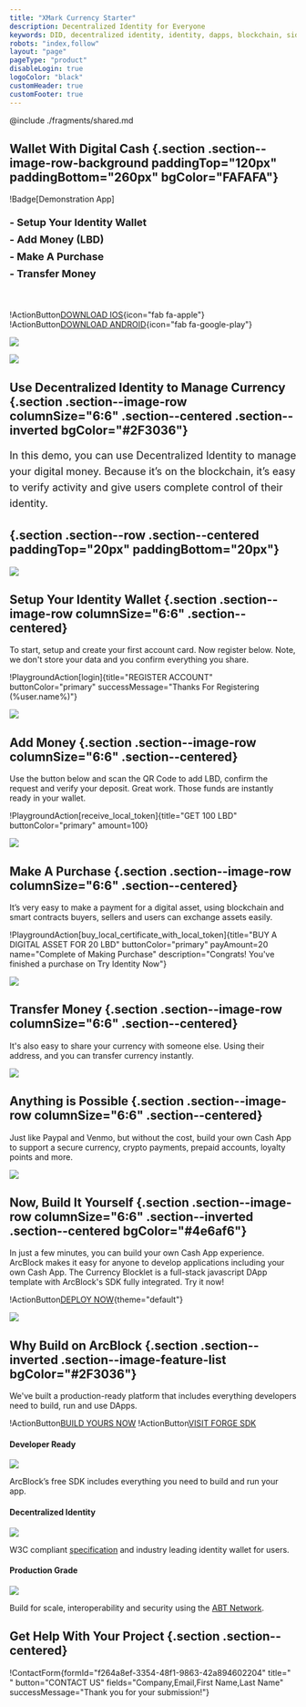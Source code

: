```yaml
---
title: "XMark Currency Starter"
description: Decentralized Identity for Everyone
keywords: DID, decentralized identity, identity, dapps, blockchain, sidetree, cash app, abtdid, abt
robots: "index,follow"
layout: "page"
pageType: "product"
disableLogin: true
logoColor: "black"
customHeader: true
customFooter: true
---
```


@include ./fragments/shared.md

## Wallet With Digital Cash {.section .section--image-row-background paddingTop="120px" paddingBottom="260px" bgColor="FAFAFA"}

!Badge[Demonstration App]

<p style="font-size: 18px; line-height: 30px;">
<b>
- Setup Your Identity Wallet<br>
- Add Money (LBD)<br>
- Make A Purchase<br>
- Transfer Money<br><br>
</b>
</p>

!ActionButton[DOWNLOAD IOS](https://itunes.apple.com/app/id1460083542){icon="fab fa-apple"}
!ActionButton[DOWNLOAD ANDROID](https://play.google.com/store/apps/details?id=com.arcblock.wallet.app.product){icon="fab fa-google-play"}

![](./images/bg_blank.jpg)

![](./images/header-illustration-1.png)

## Use Decentralized Identity to Manage Currency {.section .section--image-row columnSize="6:6" .section--centered .section--inverted bgColor="#2F3036"}

<p style="font-size: 18px; line-height: 28px;">In this demo, you can use Decentralized Identity to manage your digital money. Because it’s on the blockchain, it’s easy to verify activity and give users complete control of their identity.</p>

## {.section .section--row .section--centered paddingTop="20px" paddingBottom="20px"}

![](./images/map_currency.png)

## Setup Your Identity Wallet {.section .section--image-row columnSize="6:6" .section--centered}

To start, setup and create your first account card. Now register below. Note, we don't store your data and you confirm everything you share.

!PlaygroundAction[login]{title="REGISTER ACCOUNT" buttonColor="primary" successMessage="Thanks For Registering (%user.name%)"}

![](./images/mobile-screen-1.png)

## Add Money {.section .section--image-row columnSize="6:6" .section--centered}

Use the button below and scan the QR Code to add LBD, confirm the request and verify your deposit. Great work. Those funds are instantly ready in your wallet.

!PlaygroundAction[receive_local_token]{title="GET 100 LBD" buttonColor="primary" amount=100}

![](./images/mobile-screen-2.png)

## Make A Purchase {.section .section--image-row columnSize="6:6" .section--centered}

It’s very easy to make a payment for a digital asset, using blockchain and smart contracts buyers, sellers and users can exchange assets easily.

!PlaygroundAction[buy_local_certificate_with_local_token]{title="BUY A DIGITAL ASSET FOR 20 LBD" buttonColor="primary" payAmount=20 name="Complete of Making Purchase" description="Congrats! You've finished a purchase on Try Identity Now"}

![](./images/mobile-screen-3.png)

## Transfer Money {.section .section--image-row columnSize="6:6" .section--centered}

It's also easy to share your currency with someone else. Using their address, and you can transfer currency instantly.

![](./images/mobile-screen-7.png)

## Anything is Possible {.section .section--image-row columnSize="6:6" .section--centered}

Just like Paypal and Venmo, but without the cost, build your own Cash App to support a secure currency, crypto payments, prepaid accounts, loyalty points and more.

![](./images/mobile-screen-sample.png)

## Now, Build It Yourself {.section .section--image-row columnSize="6:6" .section--inverted .section--centered bgColor="#4e6af6"}

In just a few minutes, you can build your own Cash App experience. ArcBlock makes it easy for anyone to develop applications including your own Cash App. The Currency Blocklet is a full-stack javascript DApp template with ArcBlock's SDK fully integrated. Try it now!

!ActionButton[DEPLOY NOW](https://blocklet.arcblock.io/blocklets/starter/forge-currency-starter){theme="default"}

![](./images/currency-blocklet.png)

## Why Build on ArcBlock {.section .section--inverted .section--image-feature-list bgColor="#2F3036"}

We've built a production-ready platform that includes everything developers need to build, run and use DApps.

!ActionButton[BUILD YOURS NOW](https://blocklet.arcblock.io/blocklets/starter/forge-currency-starter)
!ActionButton[VISIT FORGE SDK](https://www.arcblock.io/en/forge-sdk)

#### Developer Ready

![](./images/icons8-github.svg)

ArcBlock’s free SDK includes everything you need to build and run your app.

#### Decentralized Identity

![](./images/icons8-badge.svg)

W3C compliant [specification](https://arcblock.github.io/abt-did-spec/) and industry leading identity wallet for users.

#### Production Grade

![](./images/icons8-robot.svg)

Build for scale, interoperability and security using the [ABT Network](https://www.abtnetwork.io).

## Get Help With Your Project {.section .section--centered}

!ContactForm[](){formId="f264a8ef-3354-48f1-9863-42a894602204" title=" " button="CONTACT US" fields="Company,Email,First Name,Last Name" successMessage="Thank you for your submission!"}
